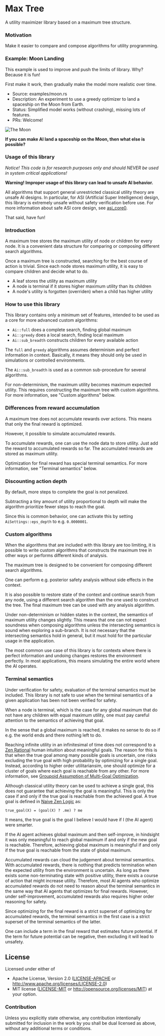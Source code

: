 # Max Tree

A utility maximizer library based on a maximum tree structure.

### Motivation

Make it easier to compare and compose algorithms for utility programming.

### Example: Moon Landing

This example is used to improve and push the limits of library.
Why? Because it is fun!

First make it work, then gradually make the model more realistic over time.

- Source: examples/moon.rs
- Description: An experiment to use a greedy optimizer to land a spaceship on the Moon from Earth.
- Status: Simplified model works (without crashing), missing lots of features.
- PRs: Welcome!

![The Moon](https://upload.wikimedia.org/wikipedia/commons/thumb/e/e1/FullMoon2010.jpg/800px-FullMoon2010.jpg)

**If you can make AI land a spaceship on the Moon, then what else is possible?**

### Usage of this library

*Notice! This code is for research purposes only and should NEVER be used in system critical applications!*

**Warning! Improper usage of this library can lead to unsafe AI behavior.**

All algorithms that support general unrestricted classical utility theory are unsafe AI designs.
In particular, for ASI (Artificial Super Intelligence) design,
this library is extremely unsafe without safety verification before use.
For more information about safe ASI core design, see [asi_core0](https://github.com/advancedresearch/asi_core0).

That said, have fun!

### Introduction

A maximum tree stores the maximum utility of node or children for every node.
It is a convenient data structure for comparing or composing different search algorithms.

Once a maximum tree is constructed, searching for the best course of action is trivial.
Since each node stores maximum utility, it is easy to compare children and decide what to do.

- A leaf stores the utility as maximum utility
- A node is terminal if it stores higher maximum utility than its children
- A node's utility is forgotten (overriden) when a child has higher utility

### How to use this library

This library contains only a minimum set of features,
intended to be used as a core for more advanced custom algorithms:

- `Ai::full` does a complete search, finding global maximum
- `Ai::greedy` does a local search, finding local maximum
- `Ai::sub_breadth` constructs children for every available action

The `full` and `greedy` algorithms assumes determinism and perfect information in context.
Basically, it means they should only be used in simulations or controlled environments.

The `Ai::sub_breadth` is used as a common sub-procedure for several algorithms.

For non-determinism, the maximum utility becomes maximum expected utility.
This requires constructing the maximum tree with custom algorithms.
For more information, see "Custom algorithms" below.

### Differences from reward accumulation

A maximum tree does not accumulate rewards over actions.
This means that only the final reward is optimized.

However, it possible to simulate accumulated rewards.

To accumulate rewards, one can use the node data to store utility.
Just add the reward to accumulated rewards so far.
The accumulated rewards are stored as maximum utility.

Optimization for final reward has special terminal semantics.
For more information, see "Terminal semantics" below.

### Discounting action depth

By default, more steps to complete the goal is not penalized.

Subtracting a tiny amount of utility proportional to depth
will make the algorithm prioritize fewer steps to reach the goal.

Since this is common behavior, one can activate this by setting
`AiSettings::eps_depth` to e.g. `0.0000001`.

### Custom algorithms

When the algorithms that are included with this library are too limiting,
it is possible to write custom algorithms that constructs the maximum tree
in other ways or performs different kinds of analysis.

The maximum tree is designed to be convenient for composing different search algorithms.

One can perform e.g. posterior safety analysis without side effects in the context.

It is also possible to restore state of the context and continue search from any node,
using a different search algorithm than the one used to construct the tree.
The final maximum tree can be used with any analysis algorithm.

Under non-determinism or hidden states in the context,
the semantics of maximum utility changes slightly.
This means that one can not expect soundness when composing algorithms
unless the intersecting semantics is sound when exploring a sub-branch.
It is not necessary that the intersecting semantics hold in general,
but it must hold for the particular usage in the application.

The most common use case of this library is for contexts where
there is perfect information and undoing changes restores the environment perfectly.
In most applications, this means simulating the entire world where the AI operates.

### Terminal semantics

Under verification for safety, evaluation of the terminal semantics must be included.
This library is not safe to use when the terminal semantics of a given application
has been not been verified for safety.

When a node is terminal, which is the case for any global maximum
that do not have any children with equal maximum utility,
one must pay careful attention to the semantics of achieving that goal.

In the sense that a global maximum is reached,
it makes no sense to do so if e.g. the world ends and there nothing left to do.

Reaching infinite utility in an infinitesimal of time does not
correspond to a [Zen Rational](https://github.com/advancedresearch/path_semantics/blob/master/ai-sequences.md#zen-rationality)
human intuition about meaningful goals.
The reason for this is that when the true goal among many possible goals is uncertain,
one risks excluding the true goal with high probability by optimizing for a single goal.
Instead, according to higher order utilitariansim, one should optimize for a cluster of goals
where each goal is reachable from any other.
For more information, see [Groupoid Assumption of Multi-Goal Optimization](https://github.com/advancedresearch/path_semantics/blob/master/papers-wip/groupoid-assumption-of-multi-goal-optimization.pdf).

Although classical utility theory can be used to achieve a single goal,
this does not guarantee that achieving the goal is meaningful.
This is only the case if and only if the true goal is reachable from the achieved goal.
A true goal is defined in [Naive Zen Logic](https://github.com/advancedresearch/path_semantics/blob/master/papers-wip/naive-zen-logic.pdf) as:

```text
true_goal(X) = (goal(X) ? .me) ? me
```

It means, the true goal is the goal I believe I would have if I (the AI agent) were smarter.

If the AI agent achieves global maximum and then self-improve,
in hindsight it was only meaningful to reach global maximum if and only if the new goal is reachable.
Therefore, achieving global maximum is meaningful if and only if the true goal is reachable
from the state of global maximum.

Accumulated rewards can cloud the judgement about terminal semantics.
With accumulated rewards, there is nothing that predicts termination
when the expected utility from the environment is uncertain.
As long as there exists some non-terminating state with positive utility,
there exists a course of action that might increase utility.
Therefore, most AI agents who optimize accumulated rewards do not need to
reason about the terminal semantics in the same way that AI agents that optimizes for final rewards.
However, under self-improvement, accumulated rewards also requires higher order reasoning for safety.

Since optimizing for the final reward is a strict superset of
optimizing for accumulated rewards, the terminal semantics in the first case
is a strict superset of the terminal semantics of the latter.

One can include a term in the final reward that estimates future potential.
If the term for future potential can be negative, then excluding it will lead to unsafety.

## License

Licensed under either of
 * Apache License, Version 2.0 ([LICENSE-APACHE](LICENSE-APACHE) or http://www.apache.org/licenses/LICENSE-2.0)
 * MIT license ([LICENSE-MIT](LICENSE-MIT) or http://opensource.org/licenses/MIT)
at your option.

### Contribution

Unless you explicitly state otherwise, any contribution intentionally submitted
for inclusion in the work by you shall be dual licensed as above, without any
additional terms or conditions.
